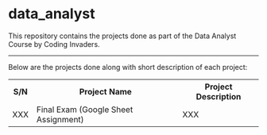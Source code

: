 # data_analyst
This repository contains the projects done as part of the Data Analyst Course by Coding Invaders.

<hr>
Below are the projects done along with short description of each project:

<table>
<th>S/N</th><th>Project Name</th><th>Project Description</th>
<tr>
<td>
XXX
</td>
<td>
Final Exam (Google Sheet Assignment)
</td>
<td>
XXX
</td>
</tr>
</table>